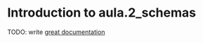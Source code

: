 # Introduction to aula.2_schemas

TODO: write [great documentation](http://jacobian.org/writing/what-to-write/)
